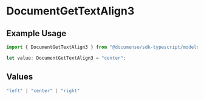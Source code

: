 # DocumentGetTextAlign3

## Example Usage

```typescript
import { DocumentGetTextAlign3 } from "@documenso/sdk-typescript/models/operations";

let value: DocumentGetTextAlign3 = "center";
```

## Values

```typescript
"left" | "center" | "right"
```